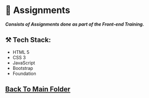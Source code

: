 # 📝 Assignments

***Consists of Assignments done as part of the Front-end Training.***

## ⚒️ Tech Stack:
- HTML 5
- CSS 3
- JavaScript
- Bootstrap
- Foundation

## [Back To Main Folder](../)
